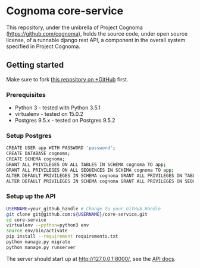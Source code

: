 # Cognoma core-service

This repository, under the umbrella of Project Cognoma
(https://github.com/cognoma), holds the source code, under open source
license, of a runnable django rest API, a component in the overall system
specified in Project Cognoma.

## Getting started

Make sure to fork [this repository on
 +GitHub](https://github.com/cognoma/core-service "cognoma/core-service on
 +GitHub") first.

### Prerequisites
- Python 3 - tested with Python 3.5.1
- virtualenv - tested on 15.0.2
- Postgres 9.5.x - tested on Postgres 9.5.2

### Setup Postgres

```sh
CREATE USER app WITH PASSWORD 'password';
CREATE DATABASE cognoma;
CREATE SCHEMA cognoma;
GRANT ALL PRIVILEGES ON ALL TABLES IN SCHEMA cognoma TO app;
GRANT ALL PRIVILEGES ON ALL SEQUENCES IN SCHEMA cognoma TO app;
ALTER DEFAULT PRIVILEGES IN SCHEMA cognoma GRANT ALL PRIVILEGES ON TABLES TO app;
ALTER DEFAULT PRIVILEGES IN SCHEMA cognoma GRANT ALL PRIVILEGES ON SEQUENCES TO app;
```

### Setup up the API

```sh
USERNAME=your_github_handle # Change to your GitHub Handle
git clone git@github.com:${USERNAME}/core-service.git
cd core-service
virtualenv --python=python3 env
source env/bin/activate
pip install --requirement requirements.txt
python manage.py migrate
python manage.py runserver
```

The server should start up at http://127.0.0.1:8000/, see the [API docs](https://github.com/cognoma/core-service/blob/master/doc/api.md).
